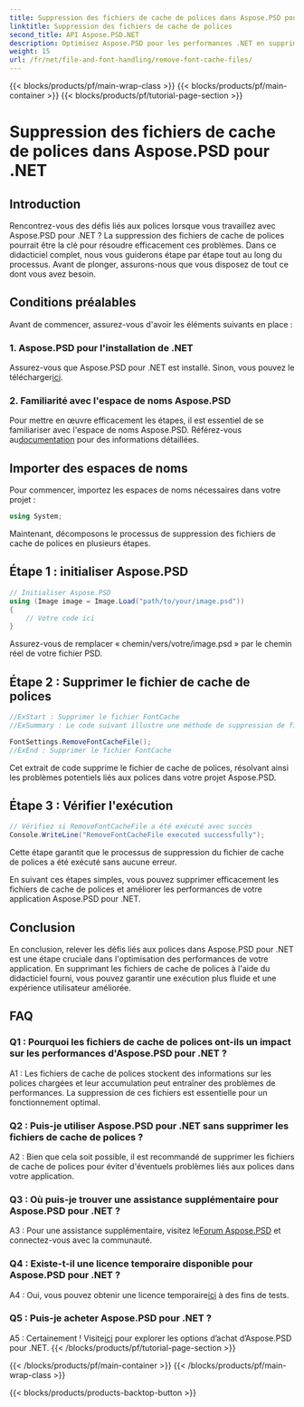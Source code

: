 ```yaml
---
title: Suppression des fichiers de cache de polices dans Aspose.PSD pour .NET
linktitle: Suppression des fichiers de cache de polices
second_title: API Aspose.PSD.NET
description: Optimisez Aspose.PSD pour les performances .NET en supprimant les fichiers de cache de polices. Suivez notre guide étape par étape pour une exécution fluide.
weight: 15
url: /fr/net/file-and-font-handling/remove-font-cache-files/
---
```


{{< blocks/products/pf/main-wrap-class >}}
{{< blocks/products/pf/main-container >}}
{{< blocks/products/pf/tutorial-page-section >}}

# Suppression des fichiers de cache de polices dans Aspose.PSD pour .NET

## Introduction

Rencontrez-vous des défis liés aux polices lorsque vous travaillez avec Aspose.PSD pour .NET ? La suppression des fichiers de cache de polices pourrait être la clé pour résoudre efficacement ces problèmes. Dans ce didacticiel complet, nous vous guiderons étape par étape tout au long du processus. Avant de plonger, assurons-nous que vous disposez de tout ce dont vous avez besoin.

## Conditions préalables

Avant de commencer, assurez-vous d'avoir les éléments suivants en place :

### 1. Aspose.PSD pour l'installation de .NET

 Assurez-vous que Aspose.PSD pour .NET est installé. Sinon, vous pouvez le télécharger[ici](https://releases.aspose.com/psd/net/).

### 2. Familiarité avec l'espace de noms Aspose.PSD

 Pour mettre en œuvre efficacement les étapes, il est essentiel de se familiariser avec l'espace de noms Aspose.PSD. Référez-vous au[documentation](https://reference.aspose.com/psd/net/) pour des informations détaillées.

## Importer des espaces de noms

Pour commencer, importez les espaces de noms nécessaires dans votre projet :

```csharp
using System;
```

Maintenant, décomposons le processus de suppression des fichiers de cache de polices en plusieurs étapes.

## Étape 1 : initialiser Aspose.PSD

```csharp
// Initialiser Aspose.PSD
using (Image image = Image.Load("path/to/your/image.psd"))
{
    // Votre code ici
}
```

Assurez-vous de remplacer « chemin/vers/votre/image.psd » par le chemin réel de votre fichier PSD.

## Étape 2 : Supprimer le fichier de cache de polices

```csharp
//ExStart : Supprimer le fichier FontCache
//ExSummary : Le code suivant illustre une méthode de suppression de fichiers avec le cache des polices chargées.

FontSettings.RemoveFontCacheFile();
//ExEnd : Supprimer le fichier FontCache
```

Cet extrait de code supprime le fichier de cache de polices, résolvant ainsi les problèmes potentiels liés aux polices dans votre projet Aspose.PSD.

## Étape 3 : Vérifier l'exécution

```csharp
// Vérifiez si RemoveFontCacheFile a été exécuté avec succès
Console.WriteLine("RemoveFontCacheFile executed successfully");
```

Cette étape garantit que le processus de suppression du fichier de cache de polices a été exécuté sans aucune erreur.

En suivant ces étapes simples, vous pouvez supprimer efficacement les fichiers de cache de polices et améliorer les performances de votre application Aspose.PSD pour .NET.

## Conclusion

En conclusion, relever les défis liés aux polices dans Aspose.PSD pour .NET est une étape cruciale dans l'optimisation des performances de votre application. En supprimant les fichiers de cache de polices à l'aide du didacticiel fourni, vous pouvez garantir une exécution plus fluide et une expérience utilisateur améliorée.

## FAQ

### Q1 : Pourquoi les fichiers de cache de polices ont-ils un impact sur les performances d'Aspose.PSD pour .NET ?

A1 : Les fichiers de cache de polices stockent des informations sur les polices chargées et leur accumulation peut entraîner des problèmes de performances. La suppression de ces fichiers est essentielle pour un fonctionnement optimal.

### Q2 : Puis-je utiliser Aspose.PSD pour .NET sans supprimer les fichiers de cache de polices ?

A2 : Bien que cela soit possible, il est recommandé de supprimer les fichiers de cache de polices pour éviter d'éventuels problèmes liés aux polices dans votre application.

### Q3 : Où puis-je trouver une assistance supplémentaire pour Aspose.PSD pour .NET ?

 A3 : Pour une assistance supplémentaire, visitez le[Forum Aspose.PSD](https://forum.aspose.com/c/psd/34) et connectez-vous avec la communauté.

### Q4 : Existe-t-il une licence temporaire disponible pour Aspose.PSD pour .NET ?

 A4 : Oui, vous pouvez obtenir une licence temporaire[ici](https://purchase.aspose.com/temporary-license/) à des fins de tests.

### Q5 : Puis-je acheter Aspose.PSD pour .NET ?

 A5 : Certainement ! Visite[ici](https://purchase.aspose.com/buy) pour explorer les options d’achat d’Aspose.PSD pour .NET.
{{< /blocks/products/pf/tutorial-page-section >}}

{{< /blocks/products/pf/main-container >}}
{{< /blocks/products/pf/main-wrap-class >}}

{{< blocks/products/products-backtop-button >}}
